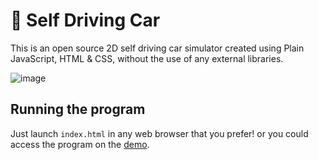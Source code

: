 # 🚗 Self Driving Car

This is an open source 2D self driving car simulator created using Plain JavaScript, HTML & CSS, without the use of any external libraries.

![image](https://user-images.githubusercontent.com/34681035/195709106-4dd8d533-65fd-4034-a225-26612c6424a4.png)


## Running the program

Just launch `index.html` in any web browser that you prefer! or you could access the program on the [demo](https://gitanimous.github.io/js_self_driving_car/).

